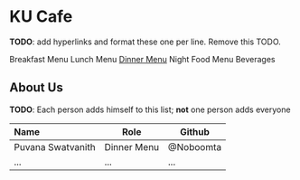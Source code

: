 # KU Cafe

**TODO**: add hyperlinks and format these one per line. Remove this TODO.

Breakfast Menu
Lunch Menu
[Dinner Menu](Menu.md#Dinner-Menu)
Night Food Menu
Beverages

## About Us

**TODO**: Each person adds himself to this list; **not** one person adds everyone

| Name              | Role        | Github    |
|:------------------|-------------|-----------|
| Puvana Swatvanith | Dinner Menu | @Noboomta |
| ...               | ...         | ...       |
